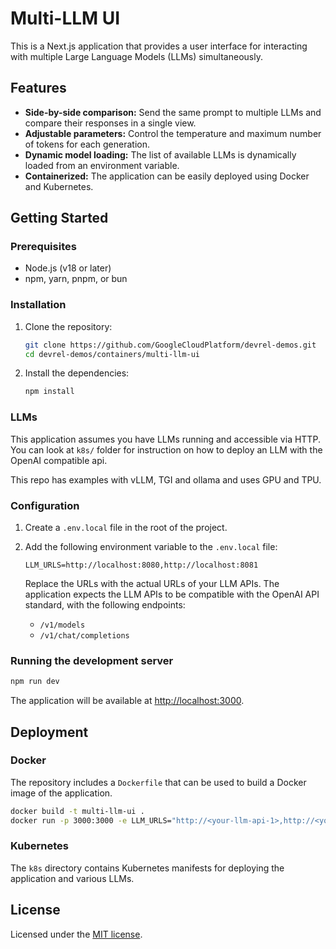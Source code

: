 # Multi-LLM UI

This is a Next.js application that provides a user interface for interacting with multiple Large Language Models (LLMs) simultaneously.

## Features

*   **Side-by-side comparison:**  Send the same prompt to multiple LLMs and compare their responses in a single view.
*   **Adjustable parameters:** Control the temperature and maximum number of tokens for each generation.
*   **Dynamic model loading:** The list of available LLMs is dynamically loaded from an environment variable.
*   **Containerized:** The application can be easily deployed using Docker and Kubernetes.

## Getting Started

### Prerequisites

*   Node.js (v18 or later)
*   npm, yarn, pnpm, or bun

### Installation

1.  Clone the repository:

    ```bash
    git clone https://github.com/GoogleCloudPlatform/devrel-demos.git
    cd devrel-demos/containers/multi-llm-ui
    ```

2.  Install the dependencies:

    ```bash
    npm install
    ```

### LLMs

This application assumes you have LLMs running and accessible via HTTP. You can look at `k8s/` folder for instruction on how to deploy an LLM with the OpenAI compatible api.

This repo has examples with vLLM, TGI and ollama and uses GPU and TPU.

### Configuration

1.  Create a `.env.local` file in the root of the project.
2.  Add the following environment variable to the `.env.local` file:

    ```
    LLM_URLS=http://localhost:8080,http://localhost:8081
    ```

    Replace the URLs with the actual URLs of your LLM APIs. The application expects the LLM APIs to be compatible with the OpenAI API standard, with the following endpoints:
    *   `/v1/models`
    *   `/v1/chat/completions`

### Running the development server

```bash
npm run dev
```

The application will be available at [http://localhost:3000](http://localhost:3000).

## Deployment

### Docker

The repository includes a `Dockerfile` that can be used to build a Docker image of the application.

```bash
docker build -t multi-llm-ui .
docker run -p 3000:3000 -e LLM_URLS="http://<your-llm-api-1>,http://<your-llm-api-2>" multi-llm-ui
```

### Kubernetes

The `k8s` directory contains Kubernetes manifests for deploying the application and various LLMs.

## License

Licensed under the [MIT license](https://github.com/heroui-inc/next-app-template/blob/main/LICENSE).